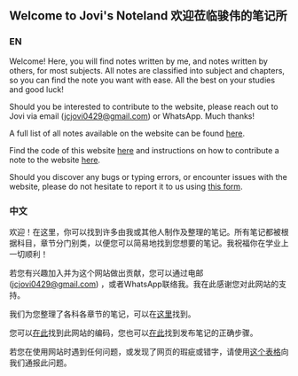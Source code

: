 ## Welcome to Jovi's Noteland 欢迎莅临骏伟的笔记所

### EN
Welcome! Here, you will find notes written by me, and notes written by others, for most subjects. All notes are classified into subject and chapters, so you can find the note you want with ease. All the best on your studies and good luck!

Should you be interested to contribute to the website, please reach out to Jovi via email (jcjovi0429@gmail.com) or WhatsApp. Much thanks!

A full list of all notes available on the website can be found [here](https://jcjovi.github.io/full "Full list of notes available on the website").

Find the code of this website [here](https://github.com/jcjovi/jcjovi.github.io) and instructions on how to contribute a note to the website [here](https://github.com/jcjovi/jcjovi.github.io/readme.md).

Should you discover any bugs or typing errors, or encounter issues with the website, please do not hesitate to report it to us using [this form](https://forms.gle/T1D8n5ZN9oSFb4Cs6).

### 中文
欢迎！在这里，你可以找到许多由我或其他人制作及整理的笔记。所有笔记都被根据科目，章节分门别类，以便您可以简易地找到您想要的笔记。我祝福你在学业上一切顺利！

若您有兴趣加入并为这个网站做出贡献，您可以通过电邮 (jcjovi0429@gmail.com) ，或者WhatsApp联络我。我在此感谢您对此网站的支持。

我们为您整理了各科各章节的笔记，可以在[这里](https://jcjovi.github.io/full "一个完整的笔记列单")找到。

您可以[在此](https://github.com/jcjovi/jcjovi.github.io)找到此网站的编码，您也可以[在此](https://github.com/jcjovi/jcjovi.github.io/readme.md)找到发布笔记的正确步骤。

若您在使用网站时遇到任何问题，或发现了网页的瑕疵或错字，请使用[这个表格](https://forms.gle/T1D8n5ZN9oSFb4Cs6)向我们通报此问题。
